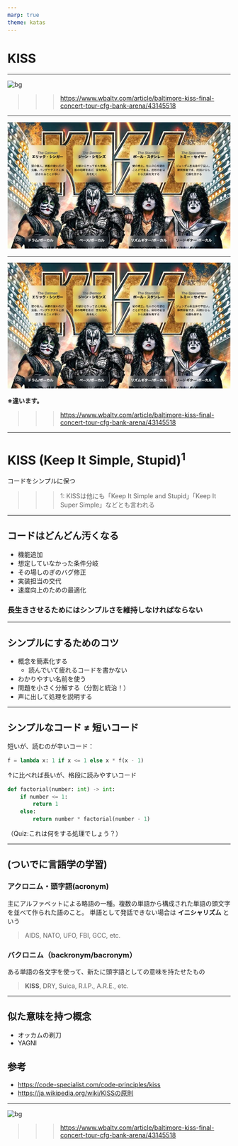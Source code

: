 ```yaml
---
marp: true
theme: katas
---
```

<!-- 
size: 16:9
paginate: true
-->
<!-- header: 勉強会#-->

# KISS

---

![bg](https://kubrick.htvapps.com/htv-prod-media.s3.amazonaws.com/images/kiss-end-of-the-road-world-tour-admat-1-1677694412.jpeg?crop=1.00xw:0.456xh;0,0.0185xh&resize=900:*)

>>> https://www.wbaltv.com/article/baltimore-kiss-final-concert-tour-cfg-bank-arena/43145518

---

![bg contain](assets/03-KISS_detail.jpg)

---

![bg opacity:0.2](assets/03-KISS_detail.jpg)

**※違います。**

>>> https://www.wbaltv.com/article/baltimore-kiss-final-concert-tour-cfg-bank-arena/43145518

---

# KISS (Keep It Simple, Stupid)$^1$

コードをシンプルに保つ

>>> 1: KISSは他にも「Keep It Simple and Stupid」「Keep It Super Simple」などとも言われる

---

## コードはどんどん汚くなる

* 機能追加
* 想定していなかった条件分岐
* その場しのぎのバグ修正
* 実装担当の交代
* 速度向上のための最適化

### 長生きさせるためにはシンプルさを維持しなければならない

---

## シンプルにするためのコツ

* 概念を簡素化する
  * 読んでいて疲れるコードを書かない
* わかりやすい名前を使う
* 問題を小さく分解する（分割と統治！）
* 声に出して処理を説明する

<!-- ラバーダッキング -->

---

## シンプルなコード ≠ 短いコード

短いが、読むのが辛いコード：
```python
f = lambda x: 1 if x <= 1 else x * f(x - 1)
```

↑に比べれば長いが、格段に読みやすいコード
```python
def factorial(number: int) -> int:
    if number <= 1:
        return 1
    else:
        return number * factorial(number - 1)
```

（Quiz:これは何をする処理でしょう？）

---
## (ついでに言語学の学習)

<!-- エンジニア界隈に多い -->

### アクロニム・頭字語(acronym)
主にアルファベットによる略語の一種。複数の単語から構成された単語の頭文字を並べて作られた語のこと。
単語として発話できない場合は **イニシャリズム** という

> AIDS, NATO, UFO, FBI, GCC, etc.

### バクロニム（backronym/bacronym）
ある単語の各文字を使って、新たに頭字語としての意味を持たせたもの

> **KISS**, DRY, Suica, R.I.P., A.R.E., etc.

<!--
AIDS: 後天性免疫不全症候群、Acquired immune deficiency syndrome
UFO: 未確認飛行物体、unidentified flying object
FBI: 連邦捜査局、Federal Bureau of Investigation
GCC: GNU Compiler Collection
-->
<!--
SOS: Save Our Ship(Souls)
Suica: Super Urban Intelligent Card / スイスイ行けるICカード
ARE: アレ。Aim, Respect, Empower
R.I.P.: Rest In Peace。本来はラテン語で「安らかに眠れ」を意味する「requiescat in pace(レクウィエスカト・イン・パーチェ)」
-->
---
## 似た意味を持つ概念

* オッカムの剃刀
* YAGNI

<!-- オッカムの剃刀:「ある事実Pを同様に説明できるのであれば仮説の数（または措定される実体の数）は少ないほうが良い」 -->
<!-- You Ain't Gonna Need It -->

## 参考

* https://code-specialist.com/code-principles/kiss
* https://ja.wikipedia.org/wiki/KISSの原則

---

![bg](https://kubrick.htvapps.com/htv-prod-media.s3.amazonaws.com/images/kiss-end-of-the-road-world-tour-admat-1-1677694412.jpeg?crop=1.00xw:0.456xh;0,0.0185xh&resize=900:*)

>>> https://www.wbaltv.com/article/baltimore-kiss-final-concert-tour-cfg-bank-arena/43145518